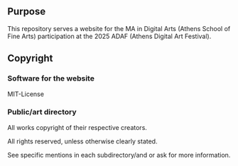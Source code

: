 ## Purpose ##
This repository serves a website for the MA in Digital Arts (Athens School of Fine Arts) participation at the 2025 ADAF (Athens Digital Art Festival). 

## Copyright ##
### Software for the website ###
MIT-License

### Public/art directory ###
All works copyright of their respective creators. 

All rights reserved, unless otherwise clearly stated. 

See specific mentions in each subdirectory/and or ask for more information. 
